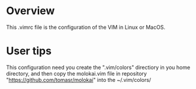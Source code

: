 # Overview
This .vimrc file is the configuration of the VIM in Linux or MacOS.
# User tips
This configuration need you create the ".vim/colors" directiory in you home directory, and then copy the molokai.vim file in repository "https://github.com/tomasr/molokai" into the ~/.vim/colors/
